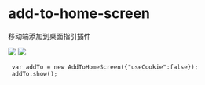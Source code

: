 # add-to-home-screen
移动端添加到桌面指引插件

 ![](http://7u2qrr.com1.z0.glb.clouddn.com/android1.png?imageView2/2/w/211)
 ![](http://7u2qrr.com1.z0.glb.clouddn.com/ios.png?imageView2/2/w/200)

     var addTo = new AddToHomeScreen({"useCookie":false});
     addTo.show();
